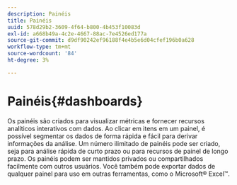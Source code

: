 ```yaml
---
description: Painéis
title: Painéis
uuid: 578d29b2-3609-4f64-b800-4b453f10083d
exl-id: a668b49a-4c2e-4667-88ac-7e4526ed177a
source-git-commit: d9df90242ef96188f4e4b5e6d04cfef196b0a628
workflow-type: tm+mt
source-wordcount: '84'
ht-degree: 3%

---
```


# Painéis{#dashboards}

Os painéis são criados para visualizar métricas e fornecer recursos analíticos interativos com dados. Ao clicar em itens em um painel, é possível segmentar os dados de forma rápida e fácil para derivar informações da análise. Um número ilimitado de painéis pode ser criado, seja para análise rápida de curto prazo ou para recursos de painel de longo prazo. Os painéis podem ser mantidos privados ou compartilhados facilmente com outros usuários. Você também pode exportar dados de qualquer painel para uso em outras ferramentas, como o Microsoft® Excel™.

